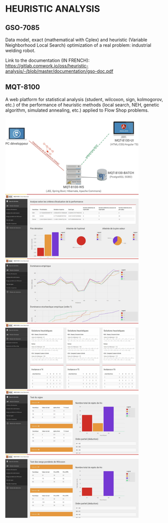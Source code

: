 # HEURISTIC ANALYSIS

## GSO-7085
Data model, exact (mathematical with Cplex) and heuristic (Variable Neighborhood Local Search) optimization of a real problem: industrial welding robot.

Link to the documentation (IN FRENCH): https://gitlab.comwork.io/oss/heuristic-analysis/-/blob/master/documentation/gso-doc.pdf

## MQT-8100
A web platform for statistical analysis (student, wilcoxon, sign, kolmogorov, etc.) of the performance of heuristic methods (local search, NEH, genetic algorithm, simulated annealing, etc.) applied to Flow Shop problems.

<p float="left">
    <img src="/documentation/1.png" width="420">
    <img src="/documentation/2.png" width="420">
    <img src="/documentation/3.png" width="420">
    <img src="/documentation/4.png" width="420">
    <img src="/documentation/5.png" width="420">
    <img src="/documentation/6.png" width="420">
</p>
